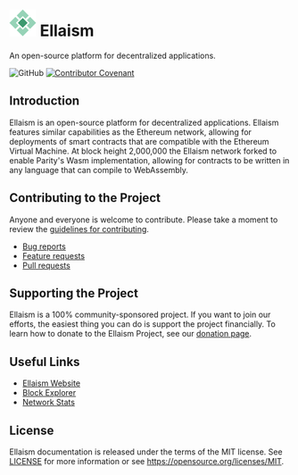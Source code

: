 # ![Ellaism](docs/logo.png) Ellaism

An open-source platform for decentralized applications.

![GitHub](https://img.shields.io/github/license/ellaismproject/ellaism)
[![Contributor Covenant](https://img.shields.io/badge/Contributor%20Covenant-v2.0%20adopted-ff69b4.svg)](CODE_OF_CONDUCT.md)

## Introduction
Ellaism is an open-source platform for decentralized applications. Ellaism features similar capabilities as the Ethereum network, allowing for deployments of smart contracts that are compatible with the Ethereum Virtual Machine. At block height 2,000,000 the Ellaism network forked to enable Parity's Wasm implementation, allowing for contracts to be written in any language that can compile to WebAssembly.

## Contributing to the Project

Anyone and everyone is welcome to contribute. Please take a moment to review the [guidelines for contributing](CONTRIBUTING.md).

* [Bug reports](CONTRIBUTING.md#bugs)
* [Feature requests](CONTRIBUTING.md#features)
* [Pull requests](CONTRIBUTING.md#pull-requests)

## Supporting the Project

Ellaism is a 100% community-sponsored project. If you want to join our efforts, the easiest thing you can do is support the project financially. To learn how to donate to the Ellaism Project, see our [donation page](https://ellaism.io/donate).

## Useful Links

 - [Ellaism Website](https://ellaism.io)
 - [Block Explorer](https://explorer.ellaism.io)
 - [Network Stats](https://stats.ellascout.com)

## License

Ellaism documentation is released under the terms of the MIT license. See [LICENSE](LICENSE) 
for more information or see https://opensource.org/licenses/MIT.